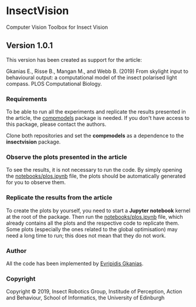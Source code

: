 # InsectVision

Computer Vision Toolbox for Insect Vision

## Version 1.0.1

This version has been created as support for the article:

Gkanias E., Risse B., Mangan M., and Webb B. (2019) From skylight input to behavioural
output: a computational model of the insect polarised light compass. PLOS Computational
Biology.

### Requirements

To be able to run all the experiments and replicate the results presented in the article,
the [compmodels](https://github.com/evgkanias/compmodels) package is needed. If you
don't have access to this package, please contact the authors.

Clone both repositories and set the **compmodels** as a dependence to the
**insectvision** package.

### Observe the plots presented in the article

To see the results, it is not necessary to run the code. By simply opening the
[notebooks/plos.ipynb](https://github.com/InsectRobotics/insectvision/blob/version-1.0.1/notebooks/plos.ipynb)
file, the plots should be automatically generated for you to observe them.


### Replicate the results from the article

To create the plots by yourself, you need to start a **Jupyter notebook** kernel at
the root of the package. Then run the [notebooks/plos.ipynb](https://github.com/InsectRobotics/insectvision/blob/version-1.0.1/notebooks/plos.ipynb)
file, which already contains all the plots and the respective code to replicate them.
Some plots (especially the ones related to the global optimisation) may need a long 
time to run; this does not mean that they do not work.

### Author

All the code has been implemented by [Evripidis Gkanias](http://homepages.inf.ed.ac.uk/s1514920/).

### Copyright

Copyright &copy; 2019, Insect Robotics Group, Institude of Perception, Action and Behaviour, School of Informatics, the University of Edinburgh

